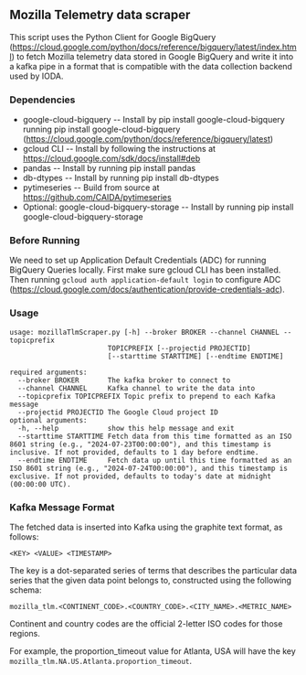 ## Mozilla Telemetry data scraper

This script uses the Python Client for Google BigQuery 
(https://cloud.google.com/python/docs/reference/bigquery/latest/index.html) 
to fetch Mozilla telemetry data stored in Google BigQuery 
and write it into a kafka pipe in a format that is compatible 
with the data collection backend used by IODA.

### Dependencies
 * google-cloud-bigquery -- Install by pip install google-cloud-bigquery running 
 pip install google-cloud-bigquery (https://cloud.google.com/python/docs/reference/bigquery/latest)
 * gcloud CLI -- Install by following the instructions at https://cloud.google.com/sdk/docs/install#deb
 * pandas -- Install by running pip install pandas
 * db-dtypes -- Install by running pip install db-dtypes
 * pytimeseries -- Build from source at https://github.com/CAIDA/pytimeseries
 * Optional: google-cloud-bigquery-storage -- Install by 
 running pip install google-cloud-bigquery-storage
 
### Before Running

We need to set up Application Default Credentials (ADC) for running BigQuery Queries locally. 
First make sure gcloud CLI has been installed. Then running ```gcloud auth application-default login``` 
to configure ADC (https://cloud.google.com/docs/authentication/provide-credentials-adc).

### Usage
```
usage: mozillaTlmScraper.py [-h] --broker BROKER --channel CHANNEL --topicprefix
                        TOPICPREFIX [--projectid PROJECTID]
                        [--starttime STARTTIME] [--endtime ENDTIME]

required arguments:
  --broker BROKER       The kafka broker to connect to
  --channel CHANNEL     Kafka channel to write the data into
  --topicprefix TOPICPREFIX Topic prefix to prepend to each Kafka message
  --projectid PROJECTID The Google Cloud project ID
optional arguments:
  -h, --help            show this help message and exit
  --starttime STARTTIME Fetch data from this time formatted as an ISO 8601 string (e.g., "2024-07-23T00:00:00"), and this timestamp is inclusive. If not provided, defaults to 1 day before endtime.
  --endtime ENDTIME     Fetch data up until this time formatted as an ISO 8601 string (e.g., "2024-07-24T00:00:00"), and this timestamp is exclusive. If not provided, defaults to today's date at midnight (00:00:00 UTC).
```

### Kafka Message Format

The fetched data is inserted into Kafka using the graphite text format, as
follows:

```
<KEY> <VALUE> <TIMESTAMP>
```

The key is a dot-separated series of terms that describes the particular data
series that the given data point belongs to, constructed using the following
schema:

```
mozilla_tlm.<CONTINENT_CODE>.<COUNTRY_CODE>.<CITY_NAME>.<METRIC_NAME>
```

Continent and country codes are the official 2-letter ISO codes for those
regions. 

For example, the proportion_timeout value for Atlanta, USA will have the key
`mozilla_tlm.NA.US.Atlanta.proportion_timeout`.



